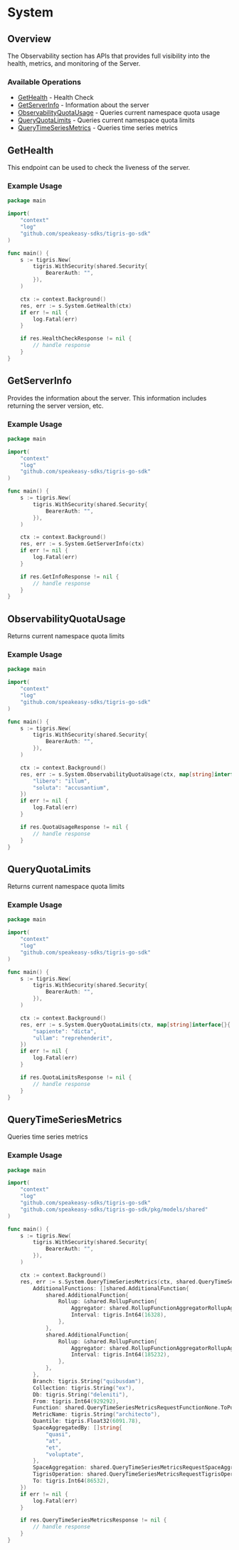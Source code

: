 # System

## Overview

The Observability section has APIs that provides full visibility into the health, metrics, and monitoring of the Server.

### Available Operations

* [GetHealth](#gethealth) - Health Check
* [GetServerInfo](#getserverinfo) - Information about the server
* [ObservabilityQuotaUsage](#observabilityquotausage) - Queries current namespace quota usage
* [QueryQuotaLimits](#queryquotalimits) - Queries current namespace quota limits
* [QueryTimeSeriesMetrics](#querytimeseriesmetrics) - Queries time series metrics

## GetHealth

This endpoint can be used to check the liveness of the server.

### Example Usage

```go
package main

import(
	"context"
	"log"
	"github.com/speakeasy-sdks/tigris-go-sdk"
)

func main() {
    s := tigris.New(
        tigris.WithSecurity(shared.Security{
            BearerAuth: "",
        }),
    )

    ctx := context.Background()
    res, err := s.System.GetHealth(ctx)
    if err != nil {
        log.Fatal(err)
    }

    if res.HealthCheckResponse != nil {
        // handle response
    }
}
```

## GetServerInfo

Provides the information about the server. This information includes returning the server version, etc.

### Example Usage

```go
package main

import(
	"context"
	"log"
	"github.com/speakeasy-sdks/tigris-go-sdk"
)

func main() {
    s := tigris.New(
        tigris.WithSecurity(shared.Security{
            BearerAuth: "",
        }),
    )

    ctx := context.Background()
    res, err := s.System.GetServerInfo(ctx)
    if err != nil {
        log.Fatal(err)
    }

    if res.GetInfoResponse != nil {
        // handle response
    }
}
```

## ObservabilityQuotaUsage

Returns current namespace quota limits

### Example Usage

```go
package main

import(
	"context"
	"log"
	"github.com/speakeasy-sdks/tigris-go-sdk"
)

func main() {
    s := tigris.New(
        tigris.WithSecurity(shared.Security{
            BearerAuth: "",
        }),
    )

    ctx := context.Background()
    res, err := s.System.ObservabilityQuotaUsage(ctx, map[string]interface{}{
        "libero": "illum",
        "soluta": "accusantium",
    })
    if err != nil {
        log.Fatal(err)
    }

    if res.QuotaUsageResponse != nil {
        // handle response
    }
}
```

## QueryQuotaLimits

Returns current namespace quota limits

### Example Usage

```go
package main

import(
	"context"
	"log"
	"github.com/speakeasy-sdks/tigris-go-sdk"
)

func main() {
    s := tigris.New(
        tigris.WithSecurity(shared.Security{
            BearerAuth: "",
        }),
    )

    ctx := context.Background()
    res, err := s.System.QueryQuotaLimits(ctx, map[string]interface{}{
        "sapiente": "dicta",
        "ullam": "reprehenderit",
    })
    if err != nil {
        log.Fatal(err)
    }

    if res.QuotaLimitsResponse != nil {
        // handle response
    }
}
```

## QueryTimeSeriesMetrics

Queries time series metrics

### Example Usage

```go
package main

import(
	"context"
	"log"
	"github.com/speakeasy-sdks/tigris-go-sdk"
	"github.com/speakeasy-sdks/tigris-go-sdk/pkg/models/shared"
)

func main() {
    s := tigris.New(
        tigris.WithSecurity(shared.Security{
            BearerAuth: "",
        }),
    )

    ctx := context.Background()
    res, err := s.System.QueryTimeSeriesMetrics(ctx, shared.QueryTimeSeriesMetricsRequest{
        AdditionalFunctions: []shared.AdditionalFunction{
            shared.AdditionalFunction{
                Rollup: &shared.RollupFunction{
                    Aggregator: shared.RollupFunctionAggregatorRollupAggregatorCount.ToPointer(),
                    Interval: tigris.Int64(16328),
                },
            },
            shared.AdditionalFunction{
                Rollup: &shared.RollupFunction{
                    Aggregator: shared.RollupFunctionAggregatorRollupAggregatorMin.ToPointer(),
                    Interval: tigris.Int64(185232),
                },
            },
        },
        Branch: tigris.String("quibusdam"),
        Collection: tigris.String("ex"),
        Db: tigris.String("deleniti"),
        From: tigris.Int64(929292),
        Function: shared.QueryTimeSeriesMetricsRequestFunctionNone.ToPointer(),
        MetricName: tigris.String("architecto"),
        Quantile: tigris.Float32(6091.78),
        SpaceAggregatedBy: []string{
            "quasi",
            "at",
            "et",
            "voluptate",
        },
        SpaceAggregation: shared.QueryTimeSeriesMetricsRequestSpaceAggregationAvg.ToPointer(),
        TigrisOperation: shared.QueryTimeSeriesMetricsRequestTigrisOperationRead.ToPointer(),
        To: tigris.Int64(86532),
    })
    if err != nil {
        log.Fatal(err)
    }

    if res.QueryTimeSeriesMetricsResponse != nil {
        // handle response
    }
}
```
